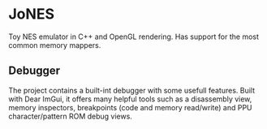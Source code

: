 # JoNES
Toy NES emulator in C++ and OpenGL rendering. Has support for the most common memory mappers.

## Debugger
The project contains a built-int debugger with some usefull features. Built with Dear ImGui, it offers many helpful tools such as a disassembly view, memory inspectors, breakpoints (code and memory read/write) and PPU character/pattern ROM debug views.
